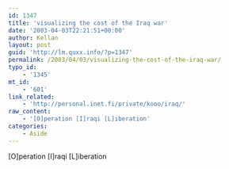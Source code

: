 ```yaml
---
id: 1347
title: 'visualizing the cost of the Iraq war'
date: '2003-04-03T22:21:51+00:00'
author: Kellan
layout: post
guid: 'http://lm.quxx.info/?p=1347'
permalink: /2003/04/03/visualizing-the-cost-of-the-iraq-war/
typo_id:
    - '1345'
mt_id:
    - '601'
link_related:
    - 'http://personal.inet.fi/private/kooo/iraq/'
raw_content:
    - '[O]peration [I]raqi [L]iberation'
categories:
    - Aside
---
```


\[O\]peration \[I\]raqi \[L\]iberation